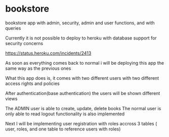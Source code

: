 # bookstore

bookstore app with admin, security, admin and user functions, and with queries

Currently it is not possible to deploy to heroku with database support for security concerns

https://status.heroku.com/incidents/2413

As soon as everything comes back to normal i will be deploying this app the same way as the previous ones

What this app does is, it comes with two different users with two different access rights and policies

After authentication(base authentication) the users will be shown different views

The ADMIN user is able to create, update, delete books
The normal user is only able to read
logout functionality is also implemented

Next I will be implementing user registration with roles accross 3 tables ( user, roles, and one table to reference users with roles)



